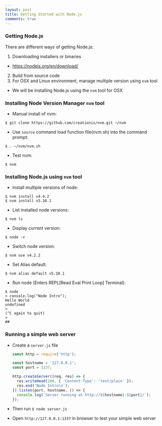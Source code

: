 ```yaml
---
layout: post
title: Getting Started with Node.js
comments: true
---
```


### Getting Node.js

There are different ways of getting Node.js:  

1. Downloading installers or binaries
  - https://nodejs.org/en/download/  
2. Build from source code
3. For OSX and Linux environment, manage multiple version using `nvm` tool
  - We will be installing Node.js using the `nvm` tool for OSX  

### Installing Node Version Manager `nvm` tool  

- Manual install of nvm:  

```shell
$ git clone https://github.com/creationix/nvm.git ~/nvm
```

- Use `source` command load function file(nvm.sh) into the command prompt:

```shell
$ . ~/nvm/nvm.sh
```

- Test nvm:

```shell
$ nvm
```

### Installing Node.js using `nvm` tool

- Install multiple versions of node:

```shell
$ nvm install v4.4.2
$ nvm install v5.10.1
```

- List installed node versions:

```shell
$ nvm ls
```

- Display current version:

```shell
$ node -v
```

- Switch node version:

```shell
$ nvm use v4.2.2
```

- Set Alias default:

```shell
$ nvm alias default v5.10.1
```

- Run node (Enters REPL[Read Eval Print Loop] Terminal):

```shell
$ node
> console.log("Node Intro");
Hello World
undefined
>
(^C again to quit)
>
##
```

### Running a simple web server
- Create a `server.js` file

  ```js
  const http = require('http');

  const hostname = '127.0.0.1';
  const port = 1337;

  http.createServer((req, res) => {
    res.writeHead(200, { 'Content-Type': 'text/plain' });
    res.end('Node Intro\n');
  }).listen(port, hostname, () => {
    console.log(`Server running at http://${hostname}:${port}/`);
  });
  ```
- Then run `$ node server.js`
- Open `http://127.0.0.1:1337` in browser to test your simple web server
